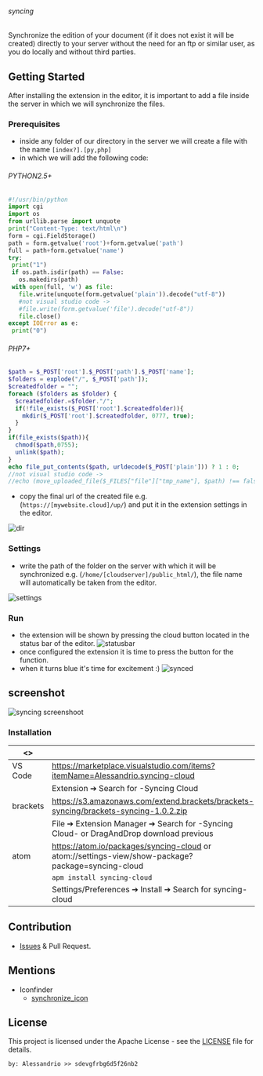 ###### syncing

Synchronize the edition of your document (if it does not exist it will be created) directly to your server without the need for an ftp or similar user, as you do locally and without third parties.

## Getting Started

After installing the extension in the editor, it is important to add a file inside the server in which we will synchronize the files.

### Prerequisites

 - inside any folder of our directory in the server we will create a file with the name `[index?].[py,php]`
 - in which we will add the following code:
 ###### PYTHON2.5+
 ```python
#!/usr/bin/python
import cgi
import os
from urllib.parse import unquote
print("Content-Type: text/html\n")
form = cgi.FieldStorage()
path = form.getvalue('root')+form.getvalue('path')
full = path+form.getvalue('name')
try:
  print("1")
  if os.path.isdir(path) == False:
    os.makedirs(path)
  with open(full, 'w') as file:
    file.write(unquote(form.getvalue('plain')).decode("utf-8"))
    #not visual studio code ->
    #file.write(form.getvalue('file').decode("utf-8"))
    file.close()
except IOError as e:
  print("0")
```
###### PHP7+
```php
$path = $_POST['root'].$_POST['path'].$_POST['name'];
$folders = explode("/", $_POST['path']);
$createdfolder = "";
foreach ($folders as $folder) {
  $createdfolder.=$folder."/";
  if(!file_exists($_POST['root'].$createdfolder)){
    mkdir($_POST['root'].$createdfolder, 0777, true);
  }
}
if(file_exists($path)){
  chmod($path,0755); 
  unlink($path);
}
echo file_put_contents($path, urldecode($_POST['plain'])) ? 1 : 0;
//not visual studio code ->
//echo (move_uploaded_file($_FILES["file"]["tmp_name"], $path) !== false) ? 1 : 0;
 ```
 - copy the final url of the created file e.g. (`https://[mywebsite.cloud]/up/`) and put it in the extension settings in the editor.

![dir](https://github.com/alessandrio/syncing-cloud/blob/master/ss/vs/3.jpg?raw=true)

### Settings

 - write the path of the folder on the server with which it will be synchronized e.g. (`/home/[cloudserver]/public_html/`), the file name will automatically be taken from the editor.

![settings](https://github.com/alessandrio/syncing-cloud/blob/master/ss/vs/4.png?raw=true)

### Run

 - the extension will be shown by pressing the cloud button located in the status bar of the editor.
![statusbar](https://github.com/alessandrio/syncing-cloud/blob/master/ss/vs/1.png?raw=true)
 - once configured the extension it is time to press the button for the function.
 - when it turns blue it's time for excitement :)
![synced](https://github.com/alessandrio/syncing-cloud/blob/master/ss/vs/5.png?raw=true)

## screenshot

![syncing screenshoot](https://github.com/alessandrio/syncing-cloud/raw/master/ss/atom-screenshot.png?raw=true)

### Installation
|     <>    |                                                                   |
|-----------|-------------------------------------------------------------------|
|  VS Code  | https://marketplace.visualstudio.com/items?itemName=Alessandrio.syncing-cloud
|           | Extension ➔ Search for -Syncing Cloud
|  brackets | https://s3.amazonaws.com/extend.brackets/brackets-syncing/brackets-syncing-1.0.2.zip
|           | File ➔ Extension Manager ➔ Search for -Syncing Cloud- or DragAndDrop download previous
|  atom     | https://atom.io/packages/syncing-cloud or atom://settings-view/show-package?package=syncing-cloud
|           | ```apm install syncing-cloud```
|           | Settings/Preferences ➔ Install ➔ Search for syncing-cloud

## Contribution
 - [Issues](https://github.com/alessandrio/syncing-cloud/issues) & Pull Request.

## Mentions
 - Iconfinder
   - [synchronize_icon](https://www.iconfinder.com/icons/4265043/cloud_refresh_reload_sync_synchronize_icon)

## License

This project is licensed under the Apache License - see the [LICENSE](https://github.com/alessandrio/syncing-cloud/blob/master/LICENSE) file for details.
 ```
 by: Alessandrio >> sdevgfrbg6d5f26nb2
 ```
